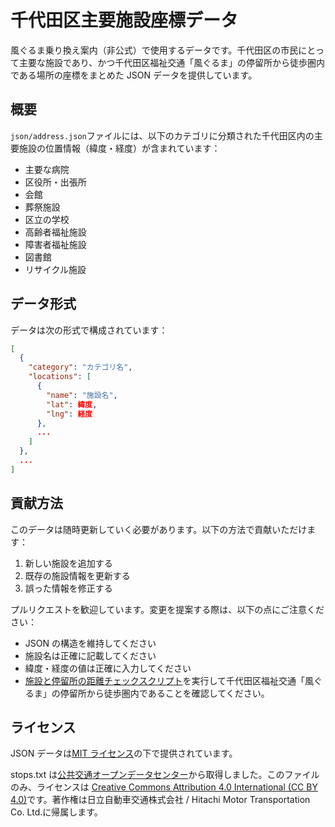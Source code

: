 # 千代田区主要施設座標データ

風ぐるま乗り換え案内（非公式）で使用するデータです。千代田区の市民にとって主要な施設であり、かつ千代田区福祉交通「風ぐるま」の停留所から徒歩圏内である場所の座標をまとめた JSON データを提供しています。

## 概要

`json/address.json`ファイルには、以下のカテゴリに分類された千代田区内の主要施設の位置情報（緯度・経度）が含まれています：

- 主要な病院
- 区役所・出張所
- 会館
- 葬祭施設
- 区立の学校
- 高齢者福祉施設
- 障害者福祉施設
- 図書館
- リサイクル施設

## データ形式

データは次の形式で構成されています：

```json
[
  {
    "category": "カテゴリ名",
    "locations": [
      {
        "name": "施設名",
        "lat": 緯度,
        "lng": 経度
      },
      ...
    ]
  },
  ...
]
```

## 貢献方法

このデータは随時更新していく必要があります。以下の方法で貢献いただけます：

1. 新しい施設を追加する
2. 既存の施設情報を更新する
3. 誤った情報を修正する

プルリクエストを歓迎しています。変更を提案する際は、以下の点にご注意ください：

- JSON の構造を維持してください
- 施設名は正確に記載してください
- 緯度・経度の値は正確に入力してください
- [施設と停留所の距離チェックスクリプト](./施設と停留所の距離チェックスクリプト.md)を実行して千代田区福祉交通「風ぐるま」の停留所から徒歩圏内であることを確認してください。

## ライセンス

JSON データは[MIT ライセンス](LICENSE)の下で提供されています。

stops.txt は[公共交通オープンデータセンター](https://ckan.odpt.org/dataset/hitachi_automobile_transportation_chiyoda_alllines)から取得しました。このファイルのみ、ライセンスは [Creative Commons Attribution 4.0 International (CC BY 4.0)](https://creativecommons.org/licenses/by/4.0/)です。著作権は日立自動車交通株式会社 / Hitachi Motor Transportation Co. Ltd.に帰属します。
